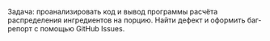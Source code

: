 Задача: проанализировать код и вывод программы расчёта распределения ингредиентов на порцию. Найти дефект и оформить баг-репорт с помощью GitHub Issues.
